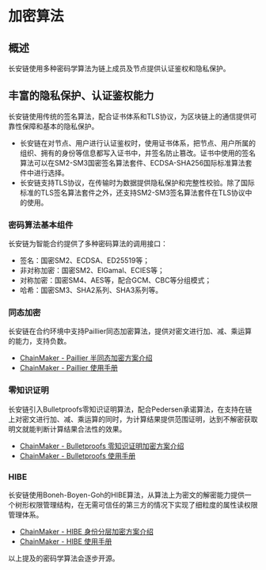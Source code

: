 # 加密算法

## 概述
长安链使用多种密码学算法为链上成员及节点提供认证鉴权和隐私保护。

## 丰富的隐私保护、认证鉴权能力
长安链使用传统的签名算法，配合证书体系和TLS协议，为区块链上的通信提供可靠性保障和基本的隐私保护。

- 长安链在对节点、用户进行认证鉴权时，使用证书体系，把节点、用户所属的组织、拥有的身份等信息都写入证书中，并签名防止篡改。证书中使用的签名算法可以在SM2-SM3国密签名算法套件、ECDSA-SHA256国际标准算法套件中进行选择。
- 长安链支持TLS协议，在传输时为数据提供隐私保护和完整性校验。除了国际标准的TLS签名算法套件之外，还支持SM2-SM3签名算法套件在TLS协议中的使用。

### 密码算法基本组件

长安链为智能合约提供了多种密码算法的调用接口：
- 签名：国密SM2、ECDSA、ED25519等；
- 非对称加密：国密SM2、ElGamal、ECIES等；
- 对称加密：国密SM4、AES等，配合GCM、CBC等分组模式；
- 哈希：国密SM3、SHA2系列、SHA3系列等。

### 同态加密
长安链在合约环境中支持Paillier同态加密算法，提供对密文进行加、减、乘运算的能力，支持负数。

- [ChainMaker - Paillier 半同态加密方案介绍](./Paillier半同态加密算法方案介绍)
- [ChainMaker - Paillier 使用手册](../operation/Paillier开发手册.md)

### 零知识证明
长安链引入Bulletproofs零知识证明算法，配合Pedersen承诺算法，在支持在链上对密文进行加、减、乘运算的同时，为计算结果提供范围证明，达到不解密获取明文就能判断计算结果合法性的效果。

- [ChainMaker - Bulletproofs 零知识证明加密方案介绍](./Bulletproofs零知识证明加密方案介绍)
- [ChainMaker - Bulletproofs 使用手册](../operation/Bulletproofs开发手册.md)

### HIBE
长安链使用Boneh-Boyen-Goh的HIBE算法，从算法上为密文的解密能力提供一个树形权限管理结构，在无需可信任的第三方的情况下实现了细粒度的属性读权限管理体系。

- [ChainMaker - HIBE 身份分层加密方案介绍](./身份分层加密方案介绍)
- [ChainMaker - HIBE 使用手册](../operation/HIBE开发手册.md)

以上提及的密码学算法会逐步开源。



<br><br>